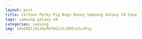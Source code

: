 ```yaml
---
layout: post
title: Cartoon Porky Pig Bugs Bunny Samsung Galaxy S9 Case
tags: samsung galaxy s9
categories: samsung
img: 1OsGRDlj01i8yRUf6Gi2tiGMIcm7uvPiy
---
```

